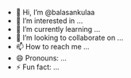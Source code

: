 - 👋 Hi, I’m @balasankulaa
- 👀 I’m interested in ...
- 🌱 I’m currently learning ...
- 💞️ I’m looking to collaborate on ...
- 📫 How to reach me ...
- 😄 Pronouns: ...
- ⚡ Fun fact: ...

<!---
balasankulaa/balasankulaa is a ✨ special ✨ repository because its `README.md` (this file) appears on your GitHub profile.
You can click the Preview link to take a look at your changes.
--->
